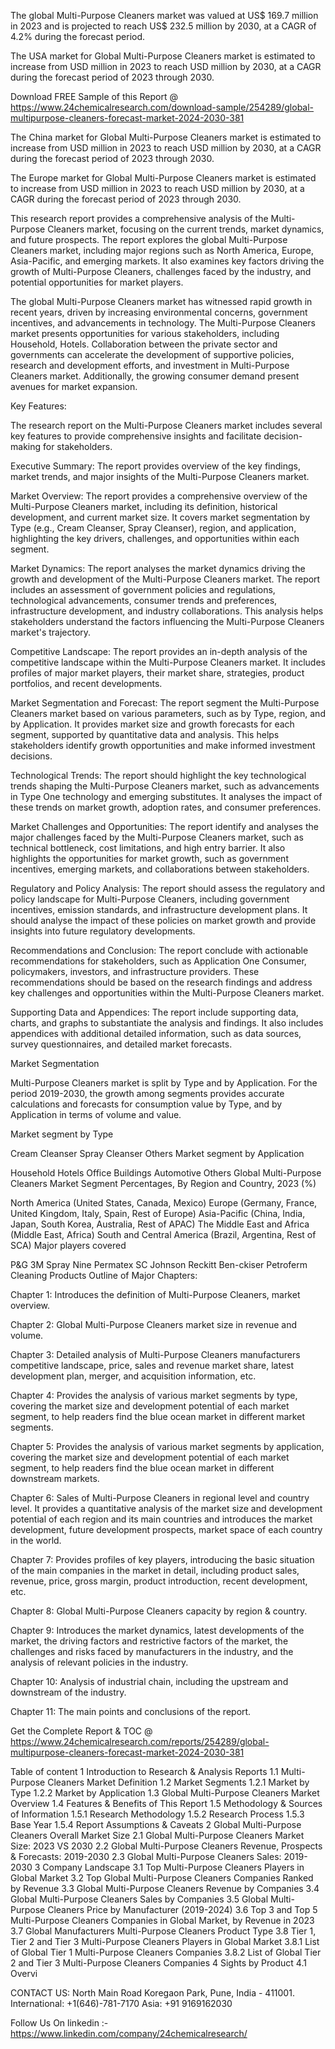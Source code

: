 The global Multi-Purpose Cleaners market was valued at US$ 169.7 million in 2023 and is projected to reach US$ 232.5 million by 2030, at a CAGR of 4.2% during the forecast period.

The USA market for Global Multi-Purpose Cleaners market is estimated to increase from USD million in 2023 to reach USD million by 2030, at a CAGR during the forecast period of 2023 through 2030.

Download FREE Sample of this Report @ https://www.24chemicalresearch.com/download-sample/254289/global-multipurpose-cleaners-forecast-market-2024-2030-381

The China market for Global Multi-Purpose Cleaners market is estimated to increase from USD million in 2023 to reach USD million by 2030, at a CAGR during the forecast period of 2023 through 2030.

The Europe market for Global Multi-Purpose Cleaners market is estimated to increase from USD million in 2023 to reach USD million by 2030, at a CAGR during the forecast period of 2023 through 2030.

This research report provides a comprehensive analysis of the Multi-Purpose Cleaners market, focusing on the current trends, market dynamics, and future prospects. The report explores the global Multi-Purpose Cleaners market, including major regions such as North America, Europe, Asia-Pacific, and emerging markets. It also examines key factors driving the growth of Multi-Purpose Cleaners, challenges faced by the industry, and potential opportunities for market players.

The global Multi-Purpose Cleaners market has witnessed rapid growth in recent years, driven by increasing environmental concerns, government incentives, and advancements in technology. The Multi-Purpose Cleaners market presents opportunities for various stakeholders, including Household, Hotels. Collaboration between the private sector and governments can accelerate the development of supportive policies, research and development efforts, and investment in Multi-Purpose Cleaners market. Additionally, the growing consumer demand present avenues for market expansion.

Key Features:

The research report on the Multi-Purpose Cleaners market includes several key features to provide comprehensive insights and facilitate decision-making for stakeholders.

Executive Summary: The report provides overview of the key findings, market trends, and major insights of the Multi-Purpose Cleaners market.

Market Overview: The report provides a comprehensive overview of the Multi-Purpose Cleaners market, including its definition, historical development, and current market size. It covers market segmentation by Type (e.g., Cream Cleanser, Spray Cleanser), region, and application, highlighting the key drivers, challenges, and opportunities within each segment.

Market Dynamics: The report analyses the market dynamics driving the growth and development of the Multi-Purpose Cleaners market. The report includes an assessment of government policies and regulations, technological advancements, consumer trends and preferences, infrastructure development, and industry collaborations. This analysis helps stakeholders understand the factors influencing the Multi-Purpose Cleaners market's trajectory.

Competitive Landscape: The report provides an in-depth analysis of the competitive landscape within the Multi-Purpose Cleaners market. It includes profiles of major market players, their market share, strategies, product portfolios, and recent developments.

Market Segmentation and Forecast: The report segment the Multi-Purpose Cleaners market based on various parameters, such as by Type, region, and by Application. It provides market size and growth forecasts for each segment, supported by quantitative data and analysis. This helps stakeholders identify growth opportunities and make informed investment decisions.

Technological Trends: The report should highlight the key technological trends shaping the Multi-Purpose Cleaners market, such as advancements in Type One technology and emerging substitutes. It analyses the impact of these trends on market growth, adoption rates, and consumer preferences.

Market Challenges and Opportunities: The report identify and analyses the major challenges faced by the Multi-Purpose Cleaners market, such as technical bottleneck, cost limitations, and high entry barrier. It also highlights the opportunities for market growth, such as government incentives, emerging markets, and collaborations between stakeholders.

Regulatory and Policy Analysis: The report should assess the regulatory and policy landscape for Multi-Purpose Cleaners, including government incentives, emission standards, and infrastructure development plans. It should analyse the impact of these policies on market growth and provide insights into future regulatory developments.

Recommendations and Conclusion: The report conclude with actionable recommendations for stakeholders, such as Application One Consumer, policymakers, investors, and infrastructure providers. These recommendations should be based on the research findings and address key challenges and opportunities within the Multi-Purpose Cleaners market.

Supporting Data and Appendices: The report include supporting data, charts, and graphs to substantiate the analysis and findings. It also includes appendices with additional detailed information, such as data sources, survey questionnaires, and detailed market forecasts.

Market Segmentation

Multi-Purpose Cleaners market is split by Type and by Application. For the period 2019-2030, the growth among segments provides accurate calculations and forecasts for consumption value by Type, and by Application in terms of volume and value.

Market segment by Type

Cream Cleanser
Spray Cleanser
Others
Market segment by Application

Household
Hotels
Office Buildings
Automotive
Others
Global Multi-Purpose Cleaners Market Segment Percentages, By Region and Country, 2023 (%)

North America (United States, Canada, Mexico)
Europe (Germany, France, United Kingdom, Italy, Spain, Rest of Europe)
Asia-Pacific (China, India, Japan, South Korea, Australia, Rest of APAC)
The Middle East and Africa (Middle East, Africa)
South and Central America (Brazil, Argentina, Rest of SCA)
Major players covered

P&G
3M
Spray Nine
Permatex
SC Johnson
Reckitt Ben-ckiser
Petroferm Cleaning Products
Outline of Major Chapters:

Chapter 1: Introduces the definition of Multi-Purpose Cleaners, market overview.

Chapter 2: Global Multi-Purpose Cleaners market size in revenue and volume.

Chapter 3: Detailed analysis of Multi-Purpose Cleaners manufacturers competitive landscape, price, sales and revenue market share, latest development plan, merger, and acquisition information, etc.

Chapter 4: Provides the analysis of various market segments by type, covering the market size and development potential of each market segment, to help readers find the blue ocean market in different market segments.

Chapter 5: Provides the analysis of various market segments by application, covering the market size and development potential of each market segment, to help readers find the blue ocean market in different downstream markets.

Chapter 6: Sales of Multi-Purpose Cleaners in regional level and country level. It provides a quantitative analysis of the market size and development potential of each region and its main countries and introduces the market development, future development prospects, market space of each country in the world.

Chapter 7: Provides profiles of key players, introducing the basic situation of the main companies in the market in detail, including product sales, revenue, price, gross margin, product introduction, recent development, etc.

Chapter 8: Global Multi-Purpose Cleaners capacity by region & country.

Chapter 9: Introduces the market dynamics, latest developments of the market, the driving factors and restrictive factors of the market, the challenges and risks faced by manufacturers in the industry, and the analysis of relevant policies in the industry.

Chapter 10: Analysis of industrial chain, including the upstream and downstream of the industry.

Chapter 11: The main points and conclusions of the report.

Get the Complete Report & TOC @ https://www.24chemicalresearch.com/reports/254289/global-multipurpose-cleaners-forecast-market-2024-2030-381

Table of content
1 Introduction to Research & Analysis Reports
1.1 Multi-Purpose Cleaners Market Definition
1.2 Market Segments
1.2.1 Market by Type
1.2.2 Market by Application
1.3 Global Multi-Purpose Cleaners Market Overview
1.4 Features & Benefits of This Report
1.5 Methodology & Sources of Information
1.5.1 Research Methodology
1.5.2 Research Process
1.5.3 Base Year
1.5.4 Report Assumptions & Caveats
2 Global Multi-Purpose Cleaners Overall Market Size
2.1 Global Multi-Purpose Cleaners Market Size: 2023 VS 2030
2.2 Global Multi-Purpose Cleaners Revenue, Prospects & Forecasts: 2019-2030
2.3 Global Multi-Purpose Cleaners Sales: 2019-2030
3 Company Landscape
3.1 Top Multi-Purpose Cleaners Players in Global Market
3.2 Top Global Multi-Purpose Cleaners Companies Ranked by Revenue
3.3 Global Multi-Purpose Cleaners Revenue by Companies
3.4 Global Multi-Purpose Cleaners Sales by Companies
3.5 Global Multi-Purpose Cleaners Price by Manufacturer (2019-2024)
3.6 Top 3 and Top 5 Multi-Purpose Cleaners Companies in Global Market, by Revenue in 2023
3.7 Global Manufacturers Multi-Purpose Cleaners Product Type
3.8 Tier 1, Tier 2 and Tier 3 Multi-Purpose Cleaners Players in Global Market
3.8.1 List of Global Tier 1 Multi-Purpose Cleaners Companies
3.8.2 List of Global Tier 2 and Tier 3 Multi-Purpose Cleaners Companies
4 Sights by Product
4.1 Overvi

CONTACT US:
North Main Road Koregaon Park, Pune, India - 411001.
International: +1(646)-781-7170
Asia: +91 9169162030

Follow Us On linkedin :- https://www.linkedin.com/company/24chemicalresearch/
